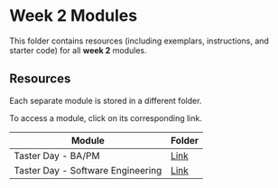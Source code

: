 # Week 2 Modules

This folder contains resources (including exemplars, instructions, and starter code) for all **week 2** modules.

## Resources

Each separate module is stored in a different folder.

To access a module, click on its corresponding link. 

| Module | Folder |
| --- | --- |
| Taster Day - BA/PM | [Link](./taster-BA-PM) |
| Taster Day - Software Engineering | [Link](./taster-SE) |
